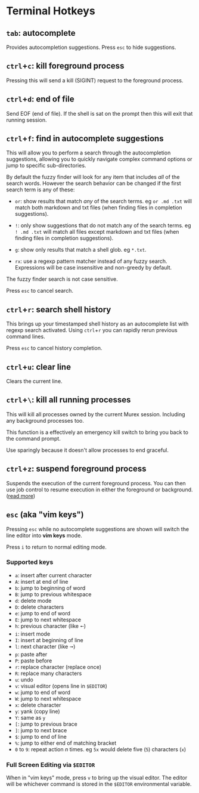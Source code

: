 # Terminal Hotkeys

## `tab`: autocomplete

Provides autocompletion suggestions. Press `esc` to hide suggestions.

## `ctrl`+`c`: kill foreground process

Pressing this will send a kill (SIGINT) request to the foreground process.

## `ctrl`+`d`: end of file

Send EOF (end of file). If the shell is sat on the prompt then this will exit
that running session.

## `ctrl`+`f`: find in autocomplete suggestions

This will allow you to perform a search through the autocompletion suggestions,
allowing you to quickly navigate complex command options or jump to specific
sub-directories.

By default the fuzzy finder will look for any item that includes _all_ of the
search words. However the search behavior can be changed if the first search
term is any of these:

* `or`: show results that match _any_ of the search terms. eg `or .md .txt`
  will match both markdown and txt files (when finding files in completion
  suggestions).

* `!`: only show suggestions that do not match any of the search terms. eg
  `! .md .txt` will match all files except markdown and txt files (when finding
  files in completion suggestions).

* `g`: show only results that match a shell glob. eg `*.txt`.

* `rx`: use a regexp pattern matcher instead of any fuzzy search. Expressions
  will be case insensitive and non-greedy by default.

The fuzzy finder search is not case sensitive.

Press `esc` to cancel search.

## `ctrl`+`r`: search shell history

This brings up your timestamped shell history as an autocomplete list with
regexp search activated. Using `ctrl`+`r` you can rapidly rerun previous
command lines.

Press `esc` to cancel history completion.

## `ctrl`+`u`: clear line

Clears the current line.

## `ctrl`+`\`: kill all running processes

This will kill all processes owned by the current Murex session. Including
any background processes too.

This function is a effectively an emergency kill switch to bring you back to
the command prompt.

Use sparingly because it doesn't allow processes to end graceful.

## `ctrl`+`z`: suspend foreground process

Suspends the execution of the current foreground process. You can then use job
control to resume execution in either the foreground or background. ([read more](../commands/fid-list.md))

## `esc` (aka "vim keys")

Pressing `esc` while no autocomplete suggestions are shown will switch the
line editor into **vim keys** mode.

Press `i` to return to normal editing mode.

### Supported keys

* `a`: insert after current character
* `A`: insert at end of line
* `b`: jump to beginning of word
* `B`: jump to previous whitespace
* `d`: delete mode
* `D`: delete characters
* `e`: jump to end of word
* `E`: jump to next whitespace
* `h`: previous character (like `🠔`)
* `i`: insert mode
* `I`: insert at beginning of line
* `l`: next character (like `🠖`)
* `p`: paste after
* `P`: paste before
* `r`: replace character (replace once)
* `R`: replace many characters
* `u`: undo
* `v`: visual editor (opens line in `$EDITOR`)
* `w`: jump to end of word
* `W`: jump to next whitespace
* `x`: delete character
* `y`: yank (copy line)
* `Y`: same as `y`
* `[`: jump to previous brace
* `]`: jump to next brace
* `$`: jump to end of line
* `%`: jump to either end of matching bracket
* `0` to `9`: repeat action _n_ times. eg `5x` would delete five (`5`) characters (`x`)

### Full Screen Editing via `$EDITOR`

When in "vim keys" mode, press `v` to bring up the visual editor. The editor
will be whichever command is stored in the `$EDITOR` environmental variable.